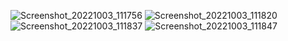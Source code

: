 ![Screenshot_20221003_111756](https://user-images.githubusercontent.com/24875372/193531632-610c463b-435f-47d0-8874-490410ca4917.png)
![Screenshot_20221003_111820](https://user-images.githubusercontent.com/24875372/193531637-46ded219-fd19-47b8-94b3-03d061374e6a.png)
![Screenshot_20221003_111837](https://user-images.githubusercontent.com/24875372/193531639-69bb5a5c-aa87-415c-85d8-3c6d8f2a48ef.png)
![Screenshot_20221003_111847](https://user-images.githubusercontent.com/24875372/193531643-b17d0fc8-0d72-46d9-a939-97e556dd0b51.png)
